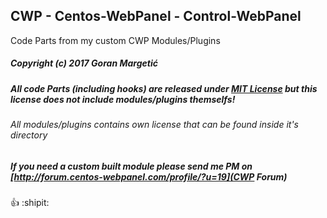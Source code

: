 ## CWP - Centos-WebPanel - Control-WebPanel
Code Parts from my custom CWP Modules/Plugins


##### Copyright (c) 2017 Goran Margetić
##### All code Parts (including hooks) are released under [MIT License](LICENSE) but this license does not include modules/plugins themselfs!
###### All modules/plugins contains own license that can be found inside it's directory


##### If you need a custom built module please send me PM on [http://forum.centos-webpanel.com/profile/?u=19](CWP Forum)

:+1: :shipit:
